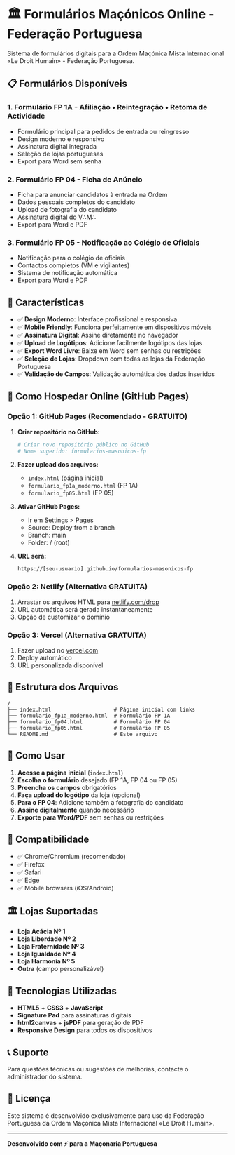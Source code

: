 # 🏛️ Formulários Maçónicos Online - Federação Portuguesa

Sistema de formulários digitais para a Ordem Maçónica Mista Internacional «Le Droit Humain» - Federação Portuguesa.

## 📋 Formulários Disponíveis

### 1. **Formulário FP 1A** - Afiliação • Reintegração • Retoma de Actividade
- Formulário principal para pedidos de entrada ou reingresso
- Design moderno e responsivo
- Assinatura digital integrada
- Seleção de lojas portuguesas
- Export para Word sem senha

### 2. **Formulário FP 04** - Ficha de Anúncio
- Ficha para anunciar candidatos à entrada na Ordem
- Dados pessoais completos do candidato
- Upload de fotografia do candidato
- Assinatura digital do V∴M∴
- Export para Word e PDF

### 3. **Formulário FP 05** - Notificação ao Colégio de Oficiais
- Notificação para o colégio de oficiais
- Contactos completos (VM e vigilantes)
- Sistema de notificação automática
- Export para Word e PDF

## 🌟 Características

- ✅ **Design Moderno**: Interface profissional e responsiva
- ✅ **Mobile Friendly**: Funciona perfeitamente em dispositivos móveis
- ✅ **Assinatura Digital**: Assine diretamente no navegador
- ✅ **Upload de Logótipos**: Adicione facilmente logótipos das lojas
- ✅ **Export Word Livre**: Baixe em Word sem senhas ou restrições
- ✅ **Seleção de Lojas**: Dropdown com todas as lojas da Federação Portuguesa
- ✅ **Validação de Campos**: Validação automática dos dados inseridos

## 🚀 Como Hospedar Online (GitHub Pages)

### **Opção 1: GitHub Pages (Recomendado - GRATUITO)**

1. **Criar repositório no GitHub:**
   ```bash
   # Criar novo repositório público no GitHub
   # Nome sugerido: formularios-masonicos-fp
   ```

2. **Fazer upload dos arquivos:**
   - `index.html` (página inicial)
   - `formulario_fp1a_moderno.html` (FP 1A)
   - `formulario_fp05.html` (FP 05)

3. **Ativar GitHub Pages:**
   - Ir em Settings > Pages
   - Source: Deploy from a branch
   - Branch: main
   - Folder: / (root)

4. **URL será:**
   ```
   https://[seu-usuario].github.io/formularios-masonicos-fp
   ```

### **Opção 2: Netlify (Alternativa GRATUITA)**

1. Arrastar os arquivos HTML para [netlify.com/drop](https://app.netlify.com/drop)
2. URL automática será gerada instantaneamente
3. Opção de customizar o domínio

### **Opção 3: Vercel (Alternativa GRATUITA)**

1. Fazer upload no [vercel.com](https://vercel.com)
2. Deploy automático
3. URL personalizada disponível

## 📁 Estrutura dos Arquivos

```
/
├── index.html                    # Página inicial com links
├── formulario_fp1a_moderno.html  # Formulário FP 1A
├── formulario_fp04.html          # Formulário FP 04
├── formulario_fp05.html          # Formulário FP 05
└── README.md                     # Este arquivo
```

## 🎯 Como Usar

1. **Acesse a página inicial** (`index.html`)
2. **Escolha o formulário** desejado (FP 1A, FP 04 ou FP 05)
3. **Preencha os campos** obrigatórios
4. **Faça upload do logótipo** da loja (opcional)
5. **Para o FP 04**: Adicione também a fotografia do candidato
6. **Assine digitalmente** quando necessário
7. **Exporte para Word/PDF** sem senhas ou restrições

## 📱 Compatibilidade

- ✅ Chrome/Chromium (recomendado)
- ✅ Firefox
- ✅ Safari
- ✅ Edge
- ✅ Mobile browsers (iOS/Android)

## 🏛️ Lojas Suportadas

- **Loja Acácia Nº 1**
- **Loja Liberdade Nº 2**
- **Loja Fraternidade Nº 3**
- **Loja Igualdade Nº 4**
- **Loja Harmonia Nº 5**
- **Outra** (campo personalizável)

## 🔧 Tecnologias Utilizadas

- **HTML5** + **CSS3** + **JavaScript**
- **Signature Pad** para assinaturas digitais
- **html2canvas** + **jsPDF** para geração de PDF
- **Responsive Design** para todos os dispositivos

## 📞 Suporte

Para questões técnicas ou sugestões de melhorias, contacte o administrador do sistema.

## 📜 Licença

Este sistema é desenvolvido exclusivamente para uso da Federação Portuguesa da Ordem Maçónica Mista Internacional «Le Droit Humain».

---
**Desenvolvido com ⚡ para a Maçonaria Portuguesa**